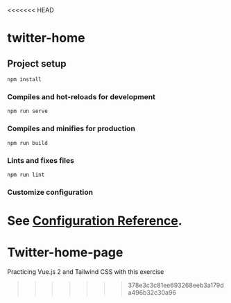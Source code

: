 <<<<<<< HEAD
# twitter-home

## Project setup
```
npm install
```

### Compiles and hot-reloads for development
```
npm run serve
```

### Compiles and minifies for production
```
npm run build
```

### Lints and fixes files
```
npm run lint
```

### Customize configuration
See [Configuration Reference](https://cli.vuejs.org/config/).
=======
# Twitter-home-page
Practicing Vue.js 2 and Tailwind CSS with this exercise
>>>>>>> 378e3c3c81ee693268eeb3a179da496b32c30a96
